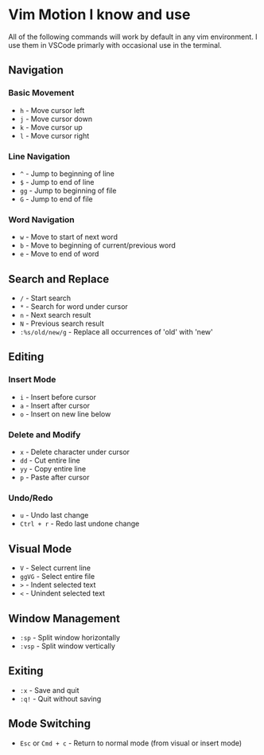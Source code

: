 # Vim Motion I know and use

All of the following commands will work by default in any vim environment. I use them in VSCode primarly with occasional use in the terminal.

## Navigation

### Basic Movement

-   `h` - Move cursor left
-   `j` - Move cursor down
-   `k` - Move cursor up
-   `l` - Move cursor right

### Line Navigation

-   `^` - Jump to beginning of line
-   `$` - Jump to end of line
-   `gg` - Jump to beginning of file
-   `G` - Jump to end of file

### Word Navigation

-   `w` - Move to start of next word
-   `b` - Move to beginning of current/previous word
-   `e` - Move to end of word

## Search and Replace

-   `/` - Start search
-   `*` - Search for word under cursor
-   `n` - Next search result
-   `N` - Previous search result
-   `:%s/old/new/g` - Replace all occurrences of 'old' with 'new'

## Editing

### Insert Mode

-   `i` - Insert before cursor
-   `a` - Insert after cursor
-   `o` - Insert on new line below

### Delete and Modify

-   `x` - Delete character under cursor
-   `dd` - Cut entire line
-   `yy` - Copy entire line
-   `p` - Paste after cursor

### Undo/Redo

-   `u` - Undo last change
-   `Ctrl + r` - Redo last undone change

## Visual Mode

-   `V` - Select current line
-   `ggVG` - Select entire file
-   `>` - Indent selected text
-   `<` - Unindent selected text

## Window Management

-   `:sp` - Split window horizontally
-   `:vsp` - Split window vertically

## Exiting

-   `:x` - Save and quit
-   `:q!` - Quit without saving

## Mode Switching

-   `Esc` or `Cmd + c` - Return to normal mode (from visual or insert mode)
